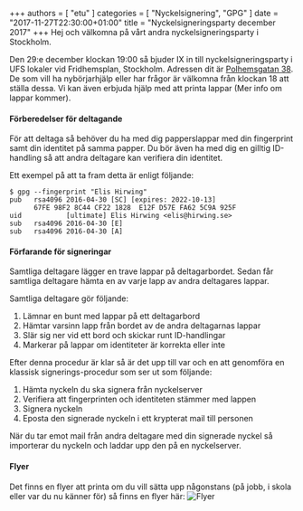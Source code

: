 +++
authors = [ "etu" ]
categories = [ "Nyckelsignering", "GPG" ]
date = "2017-11-27T22:30:00+01:00"
title = "Nyckelsigneringsparty december 2017"
+++
Hej och välkomna på vårt andra nyckelsigneringsparty i Stockholm.

Den 29:e december klockan 19:00 så bjuder IX in till nyckelsigneringsparty
i UFS lokaler vid Fridhemsplan, Stockholm. Adressen dit är
[Polhemsgatan 38](/about/). De som vill ha nybörjarhjälp eller har frågor
är välkomna från klockan 18 att ställa dessa. Vi kan även erbjuda hjälp
med att printa lappar (Mer info om lappar kommer).

#### Förberedelser för deltagande
För att deltaga så behöver du ha med dig papperslappar med din fingerprint
samt din identitet på samma papper. Du bör även ha med dig en gilltig
ID-handling så att andra deltagare kan verifiera din identitet.

Ett exempel på att ta fram detta är enligt följande:
```
$ gpg --fingerprint "Elis Hirwing"
pub   rsa4096 2016-04-30 [SC] [expires: 2022-10-13]
      67FE 98F2 8C44 CF22 1828  E12F D57E FA62 5C9A 925F
uid           [ultimate] Elis Hirwing <elis@hirwing.se>
sub   rsa4096 2016-04-30 [E]
sub   rsa4096 2016-04-30 [A]
```

#### Förfarande för signeringar
Samtliga deltagare lägger en trave lappar på deltagarbordet. Sedan får
samtliga deltagare hämta en av varje lapp av andra deltagares lappar.

Samtliga deltagare gör följande:

1. Lämnar en bunt med lappar på ett deltagarbord
2. Hämtar varsinn lapp från bordet av de andra deltagarnas lappar
3. Slär sig ner vid ett bord och skickar runt ID-handlingar
4. Markerar på lappar om identiteter är korrekta eller inte

Efter denna procedur är klar så är det upp till var och en att genomföra
en klassisk signerings-procedur som ser ut som följande:

1. Hämta nyckeln du ska signera från nyckelserver
2. Verifiera att fingerprinten och identiteten stämmer med lappen
3. Signera nyckeln
4. Eposta den signerade nyckeln i ett krypterat mail till personen

När du tar emot mail från andra deltagare med din signerade nyckel så
importerar du nyckeln och laddar upp den på en nyckelserver.

#### Flyer
Det finns en flyer att printa om du vill sätta upp någonstans (på jobb,
i skola eller var du nu känner för) så finns en flyer här:
![Flyer](/img/keysigningparty-2017-12-29-flyer.png)
